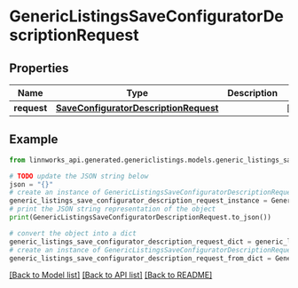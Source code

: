 # GenericListingsSaveConfiguratorDescriptionRequest


## Properties

Name | Type | Description | Notes
------------ | ------------- | ------------- | -------------
**request** | [**SaveConfiguratorDescriptionRequest**](SaveConfiguratorDescriptionRequest.md) |  | [optional] 

## Example

```python
from linnworks_api.generated.genericlistings.models.generic_listings_save_configurator_description_request import GenericListingsSaveConfiguratorDescriptionRequest

# TODO update the JSON string below
json = "{}"
# create an instance of GenericListingsSaveConfiguratorDescriptionRequest from a JSON string
generic_listings_save_configurator_description_request_instance = GenericListingsSaveConfiguratorDescriptionRequest.from_json(json)
# print the JSON string representation of the object
print(GenericListingsSaveConfiguratorDescriptionRequest.to_json())

# convert the object into a dict
generic_listings_save_configurator_description_request_dict = generic_listings_save_configurator_description_request_instance.to_dict()
# create an instance of GenericListingsSaveConfiguratorDescriptionRequest from a dict
generic_listings_save_configurator_description_request_from_dict = GenericListingsSaveConfiguratorDescriptionRequest.from_dict(generic_listings_save_configurator_description_request_dict)
```
[[Back to Model list]](../README.md#documentation-for-models) [[Back to API list]](../README.md#documentation-for-api-endpoints) [[Back to README]](../README.md)


